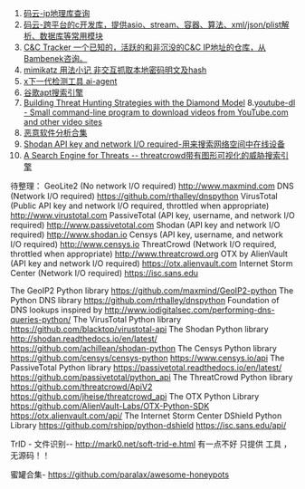 1. [码云-ip地理库查询 ](https://gitee.com/lionsoul/ip2region)
2. [码云-跨平台的c开发库，提供asio、stream、容器、算法、xml/json/plist解析、数据库等常用模块](https://gitee.com/tboox/tbox)
3. [C&C Tracker	一个已知的，活跃的和非沉没的C&C IP地址的仓库，从Bambenek咨询。](http://osint.bambenekconsulting.com/feeds/c2-ipmasterlist.txt)
4. [mimikatz 用法小记  非交互抓取本地密码明文及hash ](https://klionsec.github.io/2016/07/23/mimikatz-one/)
5. [x下一代检测工具 ai-agent](https://bitbucket.org/camp0/aiengine)
6. [谷歌apt搜索引擎](https://cse.google.com/cse?cx=003248445720253387346:turlh5vi4xc)
7. [Building Threat Hunting Strategies with the Diamond Model](http://www.activeresponse.org/building-threat-hunting-strategy-with-the-diamond-model/)
8.[youtube-dl - Small command-line program to download videos from YouTube.com and other video sites](https://github.com/rg3/youtube-dl)
9. [恶意软件分析合集](https://github.com/rshipp/awesome-malware-analysis/blob/master/%E6%81%B6%E6%84%8F%E8%BD%AF%E4%BB%B6%E5%88%86%E6%9E%90%E5%A4%A7%E5%90%88%E9%9B%86.md)
10. [Shodan API key and network I/O required-用来搜索网络空间中在线设备](http://www.shodan.io)
11. [A Search Engine for Threats -- threatcrowd带有图形可视化的威胁搜索引擎](https://www.threatcrowd.org/)

待整理：
GeoLite2 (No network I/O required)
http://www.maxmind.com
DNS (Network I/O required)
https://github.com/rthalley/dnspython
VirusTotal (Public API key and network I/O required, throttled when appropriate)
http://www.virustotal.com
PassiveTotal (API key, username, and network I/O required)
http://www.passivetotal.com
Shodan (API key and network I/O required)
http://www.shodan.io
Censys (API key, username, and network I/O required)
http://www.censys.io
ThreatCrowd (Network I/O required, throttled when appropriate)
http://www.threatcrowd.org
OTX by AlienVault (API key and network I/O required)
https://otx.alienvault.com
Internet Storm Center (Network I/O required)
https://isc.sans.edu


The GeoIP2 Python library
https://github.com/maxmind/GeoIP2-python
The Python DNS library
https://github.com/rthalley/dnspython
Foundation of DNS lookups inspired by http://www.iodigitalsec.com/performing-dns-queries-python/
The VirusTotal Python library
https://github.com/blacktop/virustotal-api
The Shodan Python library
http://shodan.readthedocs.io/en/latest/
https://github.com/achillean/shodan-python
The Censys Python library
https://github.com/censys/censys-python
https://www.censys.io/api
The PassiveTotal Python library
https://passivetotal.readthedocs.io/en/latest/
https://github.com/passivetotal/python_api
The ThreatCrowd Python library
https://github.com/threatcrowd/ApiV2
https://github.com/jheise/threatcrowd_api
The OTX Python Library
https://github.com/AlienVault-Labs/OTX-Python-SDK
https://otx.alienvault.com/api/
The Internet Storm Center DShield Python Library
https://github.com/rshipp/python-dshield
https://isc.sans.edu/api/


TrID - 文件识别-- http://mark0.net/soft-trid-e.html 有一点不好 只提供 工具 ，无源码！！

蜜罐合集- https://github.com/paralax/awesome-honeypots
